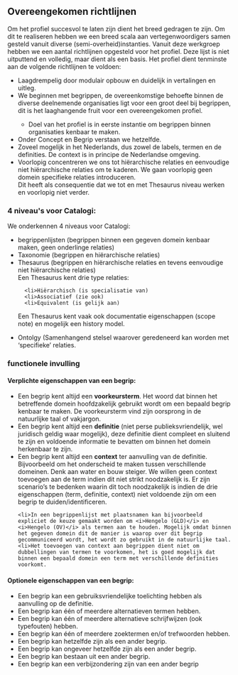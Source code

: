 <h2>Overeengekomen richtlijnen</h2>

Om het profiel succesvol te laten zijn dient het breed gedragen te zijn. Om dit te realiseren hebben we een breed scala aan vertegenwoordigers samen gesteld vanuit diverse (semi-overheid)instanties. Vanuit deze werkgroep hebben we een aantal richtlijnen opgesteld voor het profiel. Deze lijst is niet uitputtend en volledig, maar dient als een basis. 
Het profiel dient tenminste aan de volgende richtlijnen te voldoen:
<ul>
  <li>Laagdrempelig door modulair opbouw en duidelijk in vertalingen en uitleg.</li>
  <li>We beginnen met begrippen, de overeenkomstige behoefte binnen de diverse deelnemende organisaties ligt voor een groot deel bij begrippen, dit is het laaghangende fruit voor een overeengekomen profiel.</li>
  <ul><li>Doel van het profiel is in eerste instantie om begrippen binnen organisaties kenbaar te maken.</li></ul>
  <li>Onder Concept en Begrip verstaan we hetzelfde.
  <li>Zoveel mogelijk in het Nederlands, dus zowel de labels, termen en de definities. De context is in principe de Nederlandse omgeving. 
  <li>Voorlopig concentreren we ons tot hiërarchische relaties en eenvoudige niet hiërarchische relaties om te kaderen. We gaan voorlopig geen domein specifieke relaties introduceren. <br>
Dit heeft als consequentie dat we tot en met Thesaurus niveau werken en voorlopig niet verder.
</ul>

<h3>4 niveau's voor Catalogi:</h3>
We onderkennen 4 niveaus voor Catalogi:
<ul>
  <li>begrippenlijsten (begrippen binnen een gegeven domein kenbaar maken, geen onderlinge relaties)
  <li>Taxonomie (begrippen en hiërarchische relaties)
  <li>Thesaurus (begrippen en hiërarchische relaties en tevens eenvoudige niet hiërarchische relaties)<br>
      Een Thesaurus kent drie type relaties: 
    
      <li>Hiërarchisch (is specialisatie van)
      <li>Associatief (zie ook)
      <li>Equivalent (is gelijk aan)
    
  Een Thesaurus kent vaak ook documentatie eigenschappen (scope note) en mogelijk een history model. 
  <li>Ontolgy (Samenhangend stelsel waarover geredeneerd kan worden met ‘specifieke’ relaties.
</ul>

<h3>functionele invulling</h3>
<h4>Verplichte eigenschappen van een begrip:</h4>
<ul>
<li>Een begrip kent altijd een <b>voorkeursterm</b>. Het woord dat binnen het betreffende domein hoofdzakelijk gebruikt wordt om een bepaald begrip kenbaar te maken. De voorkeursterm vind zijn oorsprong in de natuurlijke taal of vakjargon.
  <li>Een begrip kent altijd een <b>definitie</b> (niet perse publieksvriendelijk, wel juridisch geldig waar mogelijk), deze definitie dient compleet en sluitend te zijn en voldoende informatie te bevatten om binnen het domein herkenbaar te zijn. 
  <li>Een begrip kent altijd een <b>context</b> ter aanvulling van de definitie. Bijvoorbeeld om het onderscheid te maken tussen verschillende domeinen. Denk aan water en bouw steiger. We willen geen context toevoegen aan de term indien dit niet strikt noodzakelijk is. Er zijn scenario’s te bedenken waarin dit toch noodzakelijk is indien de drie eigenschappen (term, definitie, context) niet voldoende zijn om een begrip te duiden/identificeren. 
  
    <li>In een begrippenlijst met plaatsnamen kan bijvoorbeeld expliciet de keuze gemaakt worden om <i>Hengelo (GLD)</i> en <i>Hengelo (OV)</i> als termen aan te houden. Mogelijk omdat binnen het gegeven domein dit de manier is waarop over dit begrip gecommuniceerd wordt, het wordt zo gebruikt in de natuurlijke taal. 
    <li>Het toevoegen van context aan begrippen dient niet om dubbellingen van termen te voorkomen, het is goed mogelijk dat binnen een bepaald domein een term met verschillende definities voorkomt. 
    
</ul>  
  
<h4>Optionele eigenschappen van een begrip:</h4>
<ul>
<li>Een begrip kan een gebruiksvriendelijke toelichting hebben als aanvulling op de definitie. 
<li>Een begrip kan één of meerdere alternatieven termen hebben. 
<li>Een begrip kan één of meerdere alternatieve schrijfwijzen (ook typefouten) hebben. 
<li>Een begrip kan één of meerdere zoektermen en/of trefwoorden hebben. 
<li>Een begrip kan hetzelfde zijn als een ander begrip.
<li>Een begrip kan ongeveer hetzelfde zijn als een ander begrip. 
<li>Een begrip kan bestaan uit een ander begrip.
<li>Een begrip kan een verbijzondering zijn van een ander begrip 
</ul>
